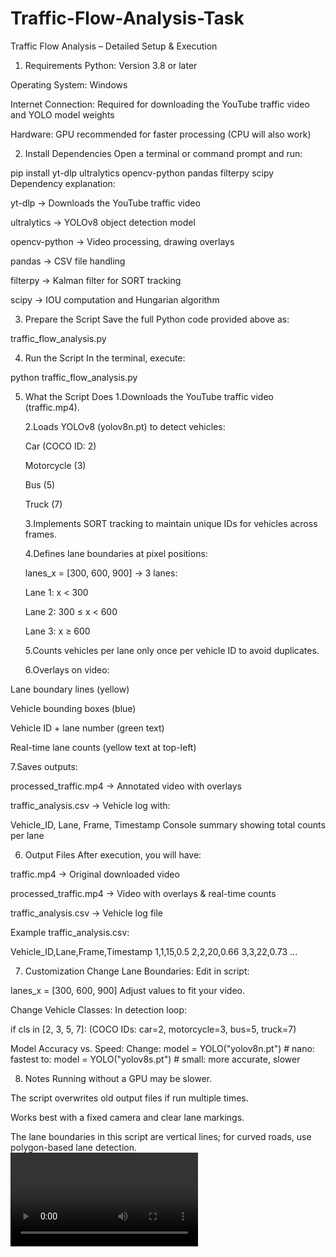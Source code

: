 # Traffic-Flow-Analysis-Task

Traffic Flow Analysis – Detailed Setup & Execution
1. Requirements
Python: Version 3.8 or later

Operating System: Windows

Internet Connection: Required for downloading the YouTube traffic video and YOLO model weights

Hardware: GPU recommended for faster processing (CPU will also work)


2. Install Dependencies
Open a terminal or command prompt and run:

pip install yt-dlp ultralytics opencv-python pandas filterpy scipy
Dependency explanation:

yt-dlp → Downloads the YouTube traffic video

ultralytics → YOLOv8 object detection model

opencv-python → Video processing, drawing overlays

pandas → CSV file handling

filterpy → Kalman filter for SORT tracking

scipy → IOU computation and Hungarian algorithm


3. Prepare the Script
Save the full Python code provided above as:

traffic_flow_analysis.py

4. Run the Script
In the terminal, execute:

python traffic_flow_analysis.py


5. What the Script Does
   1.Downloads the YouTube traffic video (traffic.mp4).

   2.Loads YOLOv8 (yolov8n.pt) to detect vehicles:

   Car (COCO ID: 2)

   Motorcycle (3)

   Bus (5)

   Truck (7)

   3.Implements SORT tracking to maintain unique IDs for vehicles across frames.

   4.Defines lane boundaries at pixel positions:


   lanes_x = [300, 600, 900]
   → 3 lanes:

   Lane 1: x < 300

   Lane 2: 300 ≤ x < 600

   Lane 3: x ≥ 600

   5.Counts vehicles per lane only once per vehicle ID to avoid duplicates.

   6.Overlays on video:

  Lane boundary lines (yellow)

  Vehicle bounding boxes (blue)

  Vehicle ID + lane number (green text)

  Real-time lane counts (yellow text at top-left)

   7.Saves outputs:

  processed_traffic.mp4 → Annotated video with overlays

  traffic_analysis.csv → Vehicle log with:

   Vehicle_ID, Lane, Frame, Timestamp
Console summary showing total counts per lane

6. Output Files
After execution, you will have:

traffic.mp4 → Original downloaded video

processed_traffic.mp4 → Video with overlays & real-time counts

traffic_analysis.csv → Vehicle log file

Example traffic_analysis.csv:


Vehicle_ID,Lane,Frame,Timestamp
1,1,15,0.5
2,2,20,0.66
3,3,22,0.73
...

7. Customization
Change Lane Boundaries:
Edit in script:

lanes_x = [300, 600, 900]
Adjust values to fit your video.

Change Vehicle Classes:
In detection loop:


if cls in [2, 3, 5, 7]:
(COCO IDs: car=2, motorcycle=3, bus=5, truck=7)

Model Accuracy vs. Speed:
Change:
model = YOLO("yolov8n.pt")  # nano: fastest
to:
model = YOLO("yolov8s.pt")  # small: more accurate, slower

8. Notes
Running without a GPU may be slower.

The script overwrites old output files if run multiple times.


Works best with a fixed camera and clear lane markings.

The lane boundaries in this script are vertical lines; for curved roads, use polygon-based lane detection.
![Watch the video](https://github.com/priyanka2001240/Traffic-Flow-Analysis-Task/blob/main/video_traffic_Analysis.mp4)


